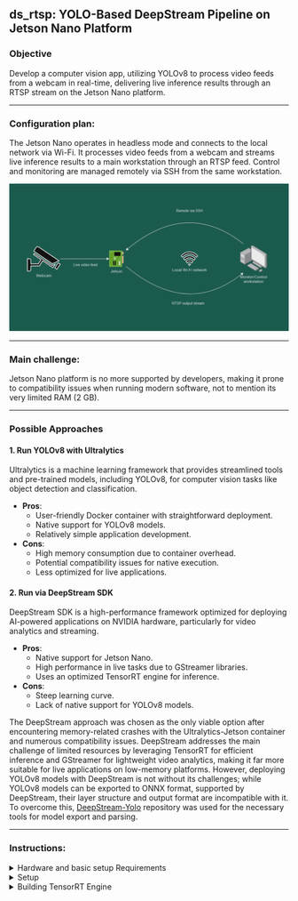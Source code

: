 ## **ds\_rtsp: YOLO-Based DeepStream Pipeline on Jetson Nano Platform**

### Objective

Develop a computer vision app, utilizing YOLOv8 to process video feeds from a webcam in real-time, delivering live inference results through an RTSP stream on the Jetson Nano platform.

---

### Configuration plan:

The Jetson Nano operates in headless mode and connects to the local network via Wi-Fi. It processes video feeds from a webcam and streams live inference results to a main workstation through an RTSP feed. Control and monitoring are managed remotely via SSH from the same workstation.

![Scheme](https://github.com/alexander11012/ds_rtsp/blob/main/table_1.png)

---

### Main challenge:
Jetson Nano platform is no more supported by developers, making it prone to compatibility issues when running modern software, not to mention its very limited RAM (2 GB).

---

### Possible Approaches

#### 1. Run YOLOv8 with Ultralytics

Ultralytics is a machine learning framework that provides streamlined tools and pre-trained models, including YOLOv8, for computer vision tasks like object detection and classification.

- **Pros**:
  - User-friendly Docker container with straightforward deployment.
  - Native support for YOLOv8 models.
  - Relatively simple application development.
- **Cons**:
  - High memory consumption due to container overhead.
  - Potential compatibility issues for native execution.
  - Less optimized for live applications.

#### 2. Run via DeepStream SDK

DeepStream SDK is a high-performance framework optimized for deploying AI-powered applications on NVIDIA hardware, particularly for video analytics and streaming.

- **Pros**:
  - Native support for Jetson Nano.
  - High performance in live tasks due to GStreamer libraries.
  - Uses an optimized TensorRT engine for inference.
- **Cons**:
  - Steep learning curve.
  - Lack of native support for YOLOv8 models.

The DeepStream approach was chosen as the only viable option after encountering memory-related crashes with the Ultralytics-Jetson container and numerous compatibility issues. DeepStream addresses the main challenge of limited resources by leveraging TensorRT for efficient inference and GStreamer for lightweight video analytics, making it far more suitable for live applications on low-memory platforms. However, deploying YOLOv8 models with DeepStream is not without its challenges; while YOLOv8 models can be exported to ONNX format, supported by DeepStream, their layer structure and output format are incompatible with it. To overcome this, [DeepStream-Yolo](https://github.com/marcoslucianops/DeepStream-Yolo) repository was used for the necessary tools for model export and parsing.

---

### Instructions:

<details>

<summary> Hardware and basic setup Requirements </summary>

- **Jetson Nano Developer Kit**
  - [JetPack 4.6.5](https://developer.nvidia.com/embedded/learn/get-started-jetson-nano-2gb-devkit#intro) preinstalled, including **DeepStream SDK v6.0.1**
  (Installation via [SDK Manager](https://developer.nvidia.com/sdk-manager) is recommended.)
  - USB webcam
  - USB Wi-Fi adapter

- **Development Machine**
  - Python-capable environment with dependencies for [Ultralytics](https://github.com/ultralytics/ultralytics?tab=readme-ov-file) library preinstalled, including PyTorch.
- **Development Machine** should be configured for remote development and file transfer on **Jetson Nano** in headless mode, via [SSH](https://code.visualstudio.com/docs/remote/ssh) or similar tools.
---
</details>
<details>
<summary>Setup</summary>

#### Dependencies installation on Jetson Nano:
*Note: All path-sensitive commands will assume the DeepStream path to be ```/opt/nvidia/deepstream/deepstream-6.0/``` and will explicitly use this path where applicable.*
- Complete [**DeepStream**](https://docs.nvidia.com/metropolis/deepstream/6.0.1/dev-guide/text/DS_Quickstart.html#install-dependencies) setup and dependencies installation:

  ```bash
  sudo apt update
  sudo apt install libssl1.0.0 libgstreamer1.0-0 gstreamer1.0-tools gstreamer1.0-plugins-good \
  gstreamer1.0-plugins-bad gstreamer1.0-plugins-ugly gstreamer1.0-libav libgstrtspserver-1.0-0 libjansson4\
  python3-gi python3-dev python3-gst-1.0 libgstrtspserver-1.0-0 gstreamer1.0-rtsp \
  libgirepository1.0-dev gobject-introspection gir1.2-gst-rtsp-server-1.0
  ```

- Install **gst-python**:\
  [DeepStream Python Sample Apps](https://docs.nvidia.com/metropolis/deepstream/6.0.1/dev-guide/text/DS_Python_Sample_Apps.html#running-sample-applications)

  ```bash
  sudo apt-get install python-gi-dev
  export GST_LIBS="-lgstreamer-1.0 -lgobject-2.0 -lglib-2.0"
  export GST_CFLAGS="-pthread -I/usr/include/gstreamer-1.0 -I/usr/include/glib-2.0 -I/usr/lib/x86_64-linux-gnu/glib-2.0/include"
  git clone https://github.com/GStreamer/gst-python.git
  cd gst-python
  git checkout 1a8f48a
  ./autogen.sh PYTHON=python3
  ./configure PYTHON=python3
  make
  sudo make install
  ```

- Install **deepstream\_python\_apps**
*Note: DeepStream 6.0.1 is supported by version **v1.1.1** of **deepstream\_python\_apps** repository*
    - Clone **deepstream\_python\_apps**
      ```bash
      #path-sensitive!!!
      cd /opt/nvidia/deepstream/deepstream-6.0/sources/
      git clone --depth 1 --branch v1.1.1 https://github.com/NVIDIA-AI-IOT/deepstream_python_apps
      ```
  - Install **DeepStream python bindings**:
      Bindings can be installed via provided [pyds-1.1.1-py3-none-linux_aarch64.whl](https://github.com/NVIDIA-AI-IOT/deepstream_python_apps/releases/tag/v1.1.1) file (recommended):
       ```bash
      #run from .whl file directory
      apt install libgirepository1.0-dev libcairo2-dev
      pip3 install pyds-1.1.1-py3-none-linux_aarch64.whl
      ```
    or compiled and installed locally as instructed [here](https://github.com/NVIDIA-AI-IOT/deepstream_python_apps/tree/v1.1.1/bindings).

- Install **PyDS**:
    ```bash
    pip3 install pyds
    ```
- Clone **ds\_rtsp** repository to: `/opt/nvidia/deepstream/deepstream-6.0/sources/deepstream_python_apps/apps`
    ```bash
    git clone https://github.com/alexander11012/ds_rtsp.git
    ```
---
</details>
<details>
<summary>Building TensorRT Engine</summary>

We used the [DeepStream-Yolo](https://github.com/marcoslucianops/DeepStream-Yolo) repository for the model export process. It provides scripts and libraries that allow us to build a TensorRT engine compatible with DeepStream.

#### **General Approach**

1. **Export** `.pt` **File to** `.onnx` **on Development Machine**
2. **Transfer ONNX File and labels.txt to Jetson Nano**
3. **Convert ONNX to TensorRT Engine using** DeepStream-Yolo
   - Compile libraries using [DeepStream-Yolo](https://github.com/marcoslucianops/DeepStream-Yolo) and build a TensorRT engine from the ONNX file.

#### **Detailed Instructions**
- Clone [DeepStream-Yolo](https://github.com/marcoslucianops/DeepStream-Yolo) to both **Development Machine** and **Jetson Nano**:

    ```bash
      #Command for Jetson Nano, path is arbitrary
      git clone https://github.com/alexander11012/ds_rtsp.git
    ```
### Note: Following instructions are executed on **Development Machine**:
- Copy `export_yoloV8.py` from the `DeepStream-Yolo/utils` repository to the `ultralytics` folder.

    *Note: Path to `ultralytics` folder depends on your development environment and method of installation. For example, path to ultralytics installed via conda on Windows: "\...\anaconda3\pkgs\ultralytics".*
- Download [YOLOv8 Model](https://github.com/ultralytics/assets/releases/download/v8.2.0/yolov8n.pt) (`.pt` file) and move it to the `ultralytics` folder

- Export Model to ONNX Format

    ```python
    #run this command from ultralytics folder,
    python export_yoloV8.py -w yolov8n.pt --batch 1 --simplify
    ```
- Rename `yolov8n.pt.onnx` file to `yolov8n.onnx`

- Copy `yolov8n.onnx` and label files to **DeepStream-Yolo** folder on **Jetson Nano**

### Note: Following instructions are executed on **Jetson Nano**:

- Compile the **DeepStream-Yolo** Libraries for Yolov8 model integration into DeepStream pipeline:

    ```bash
    #run following command in **DeepStream-Yolo** folder:
    export CUDA_VER=10.2
    make -C nvdsinfer_custom_impl_Yolo clean && make -C nvdsinfer_custom_impl_Yolo
    ```

- Copy `nvdsinfer_custom_impl_Yolo` directory, `yolov8n.onnx`, and label files to the application directory: `/opt/nvidia/deepstream/deepstream-6.0/sources/deepstream_python_apps/apps/ds_rtsp_y8n_cam` by default.

- Build TensorRT Engine File by starting the pipeline:
  ```
  #path to app directory for default installation
  cd /opt/nvidia/deepstream/deepstream-6.0/sources/deepstream_python_apps/apps/ds_rtsp_y8n_cam
  python3 ds_rtsp_y8n_cam.py -i /dev/video0
  ```

  *Note: Pipeline may take time to start the first time due to engine building.*

  ```
  python3 ds_rtsp_y8n_cam.py -i /dev/video0
  ```

*Tip: Access the RTSP stream via the Jetson Nano IP at port 8555.*

*Note: ******[Win-RTSP-Player](https://github.com/e1z0/Win-RTSP-Player)****** and VLC player were used to test the RTSP stream output.*
</details>


